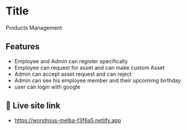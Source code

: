 # Title

Products Management

## Features

- Employee and Admin can register specifically
- Employee can request for asset and can make custom Asset
- Admin can accept asset request and can reject
- Admin can see his employee member and their upcomimg birthday
- user can login with google


## 🔗 Live site link

- https://wondrous-melba-f3f6a5.netlify.app